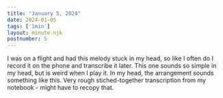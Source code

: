 ```yaml
---
title: "January 5, 2024"
date: 2024-01-05
tags: ['1min']
layout: minute.njk
postnumber: 5
---
```



I was on a flight and had this melody stuck in my head, so like I often do I record it on the phone and transcribe it later. This one sounds so simple in my head, but is weird when I play it. In my head, the arrangement sounds something like this. Very rough stiched-together transcription from my notebook - might have to recopy that. 




